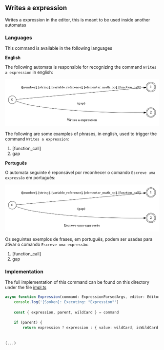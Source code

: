 ## Writes a expression

Writes a expression in the editor, this is meant to be used inside another automatas

### Languages

This command is available in the following languages

**English**

The following automata is responsible for recognizing the command `Writes a expression` in english:

![English](phrase_en-US.png)

The following are some examples of phrases, in english, used to trigger the command `Writes a expression`:

1. [function_call]
2. gap

**Português**

O automata seguinte é reponsável por reconhecer o comando `Escreve uma expressão` em português:

![Português](phrase_pt-BR.png)

Os seguintes exemplos de frases, em português, podem ser usadas para ativar o comando `Escreve uma expressão`:

1. [function_call]
2. gap

### Implementation

The full implementation of this command can be found on this directory under the file [impl.ts](impl.ts)

```typescript
async function Expression(command: ExpressionParsedArgs, editor: Editor, context: {}) {
    console.log('[Spoken]: Executing: "Expression"')

    const { expression, parent, wildCard } = command

    if (parent) {
        return expression ? expression : { value: wildCard, isWildCard: true }


(...)
```